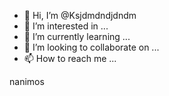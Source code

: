 - 👋 Hi, I’m @Ksjdmdndjdndm
- 👀 I’m interested in ...
- 🌱 I’m currently learning ...
- 💞️ I’m looking to collaborate on ...
- 📫 How to reach me ...

<!---
Ksjdmdndjdndm/Ksjdmdndjdndm is a ✨ special ✨ repository because its `README.md` (this file) appears on your GitHub profile.
You can click the Preview link to take a look at your changes.
--->
nanimos

